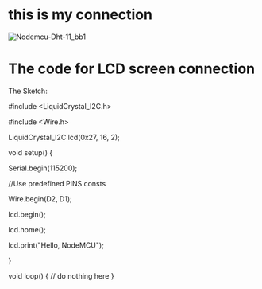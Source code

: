 # this is my connection

![Nodemcu-Dht-11_bb1](https://github.com/dennisngugiwambui/Connecting-nodeMcu-to-temperature-sensor-LCD-screen-and-blynk-application/assets/112067611/f6758142-aa0c-488a-b4a5-2382f9509f4b)

# The code for LCD screen connection

The Sketch:

#include <LiquidCrystal_I2C.h>

#include <Wire.h>

LiquidCrystal_I2C lcd(0x27, 16, 2);

void setup() {

Serial.begin(115200);

//Use predefined PINS consts

Wire.begin(D2, D1);

lcd.begin();

lcd.home();

lcd.print("Hello, NodeMCU");

}

void loop() { // do nothing here }



